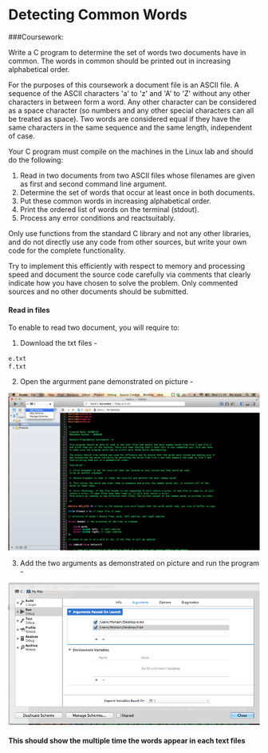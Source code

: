 # Detecting Common Words

###Coursework:

Write a C program to determine the set of words two documents have in common. The words in common should be printed out in increasing alphabetical order.

For the purposes of this coursework a document file is an ASCII file. A sequence of the ASCII characters 'a' to 'z' and 'A' to 'Z' without any other characters in between form a word. Any other character can be considered as a space character (so numbers and any other special characters can all be treated as space). Two words are considered equal if they have the same characters in the same sequence and the same length, independent of case.

Your C program must compile on the machines in the Linux lab and should do the following:

1. Read in two documents from two ASCII files whose filenames are given as first and second command line argument.
2. Determine the set of words that occur at least once in both documents.
3. Put these common words in increasing alphabetical order.
4. Print the ordered list of words on the terminal (stdout).
5. Process any error conditions and reactsuitably.


Only use functions from the standard C library and not any other libraries, and do not directly use any code from other sources, but write your own code for the complete functionality.

Try to implement this efficiently with respect to memory and processing speed and document the source code carefully via comments that clearly indicate how you have chosen to solve the problem. Only commented sources and no other documents should be submitted. 

#### Read in files

To enable to read two document, you will require to:

1) Download the txt files - 

```
e.txt
f.txt

```
2) Open the argurment pane demonstrated on picture - 

![](Screenshots/Screenshot1.png)

3) Add the two arguments as demonstrated on picture and run the program - 

![](Screenshots/Screenshot2.png)

#### This should show the multiple time the words appear in each text files
